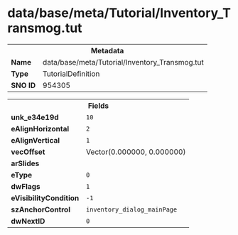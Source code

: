 <h1>data/base/meta/Tutorial/Inventory_Transmog.tut</h1><table><tr><th colspan="100%">Metadata</th></tr><tr><td><b>Name</b></td><td>data/base/meta/Tutorial/Inventory_Transmog.tut</td></tr><tr><td><b>Type</b></td><td>TutorialDefinition</td></tr><tr><td><b>SNO ID</b></td><td>954305</td></tr></table>

<table><tr><th colspan="100%">Fields</th></tr><tr><td><b>unk_e34e19d</b></td><td><code>10</code></td></tr><tr><td><b>eAlignHorizontal</b></td><td><code>2</code></td></tr><tr><td><b>eAlignVertical</b></td><td><code>1</code></td></tr><tr><td><b>vecOffset</b></td><td>Vector(0.000000, 0.000000)</td></tr><tr><td><b>arSlides</b></td><td></td></tr><tr><td><b>eType</b></td><td><code>0</code></td></tr><tr><td><b>dwFlags</b></td><td><code>1</code></td></tr><tr><td><b>eVisibilityCondition</b></td><td><code>-1</code></td></tr><tr><td><b>szAnchorControl</b></td><td><code>inventory_dialog_mainPage</code></td></tr><tr><td><b>dwNextID</b></td><td><code>0</code></td></tr></table>

